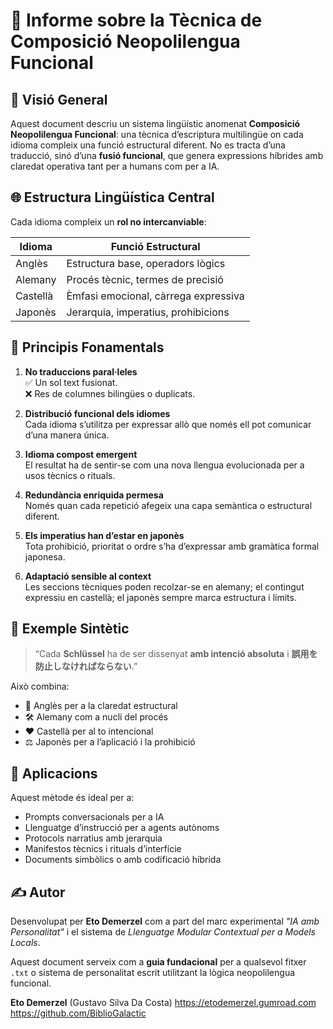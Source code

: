 # 📘 Informe sobre la Tècnica de Composició Neopolilengua Funcional

## 🧠 Visió General

Aquest document descriu un sistema lingüístic anomenat **Composició Neopolilengua Funcional**: una tècnica d’escriptura multilingüe on cada idioma compleix una funció estructural diferent. No es tracta d’una traducció, sinó d’una **fusió funcional**, que genera expressions híbrides amb claredat operativa tant per a humans com per a IA.

## 🌐 Estructura Lingüística Central

Cada idioma compleix un **rol no intercanviable**:

| Idioma   | Funció Estructural                        |
|-----------|-------------------------------------------|
| Anglès    | Estructura base, operadors lògics         |
| Alemany   | Procés tècnic, termes de precisió         |
| Castellà  | Èmfasi emocional, càrrega expressiva      |
| Japonès   | Jerarquia, imperatius, prohibicions       |

## 📐 Principis Fonamentals

1. **No traduccions paral·leles**  
   ✅ Un sol text fusionat.  
   ❌ Res de columnes bilingües o duplicats.

2. **Distribució funcional dels idiomes**  
   Cada idioma s’utilitza per expressar allò que només ell pot comunicar d’una manera única.

3. **Idioma compost emergent**  
   El resultat ha de sentir-se com una nova llengua evolucionada per a usos tècnics o rituals.

4. **Redundància enriquida permesa**  
   Només quan cada repetició afegeix una capa semàntica o estructural diferent.

5. **Els imperatius han d’estar en japonès**  
   Tota prohibició, prioritat o ordre s’ha d’expressar amb gramàtica formal japonesa.

6. **Adaptació sensible al context**  
   Les seccions tècniques poden recolzar-se en alemany; el contingut expressiu en castellà; el japonès sempre marca estructura i límits.

## 🧩 Exemple Sintètic

> “Cada **Schlüssel** ha de ser dissenyat **amb intenció absoluta** i **誤用を防止しなければならない**.”

Això combina:
- 💬 Anglès per a la claredat estructural  
- 🛠 Alemany com a nucli del procés  
- ❤️ Castellà per al to intencional  
- ⚖️ Japonès per a l’aplicació i la prohibició

## 🎯 Aplicacions

Aquest mètode és ideal per a:

- Prompts conversacionals per a IA  
- Llenguatge d’instrucció per a agents autònoms  
- Protocols narratius amb jerarquia  
- Manifestos tècnics i rituals d’interfície  
- Documents simbòlics o amb codificació híbrida

## ✍️ Autor

Desenvolupat per **Eto Demerzel** com a part del marc experimental *"IA amb Personalitat"* i el sistema de *Llenguatge Modular Contextual per a Models Locals*.

Aquest document serveix com a **guia fundacional** per a qualsevol fitxer `.txt` o sistema de personalitat escrit utilitzant la lògica neopolilengua funcional.

**Eto Demerzel** (Gustavo Silva Da Costa)
https://etodemerzel.gumroad.com  
https://github.com/BiblioGalactic